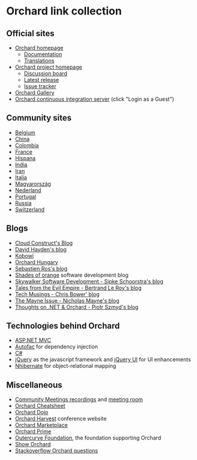 # Orchard link collection



## Official sites

- [Orchard homepage](http://orchardproject.net/)
	- [Documentation](http://docs.orchardproject.net/)
	- [Translations](http://orchardproject.net/localization)
- [Orchard project homepage](http://orchard.codeplex.com)
	- [Discussion board](https://orchard.codeplex.com/discussions)
	- [Latest release](https://orchard.codeplex.com/releases/view/90325)
	- [Issue tracker](https://orchard.codeplex.com/workitem/list/basic)
- [Orchard Gallery](http://gallery.orchardproject.net/)
- [Orchard continuous integration server](http://teamcity.codebetter.com/project.html?projectId=project143) (click "Login as a Guest")


## Community sites

- [Belgium](http://www.orchardproject.be/)
- [China](http://www.orchardch.com/)
- [Colombia](http://www.orchardproject.co/)
- [France](http://orchardproject.fr/)
- [Hispana](http://www.orchardhispano.com/)
- [India](http://www.orchardproject.net.in/)
- [Iran](http://orchardpro.ir/)
- [Italia](http://www.orcharditalia.net/)
- [Magyarország](http://orchardproject.hu/)
- [Nederland](http://orchard-project.nl/)
- [Portugal](http://www.orchardproject.pt/)
- [Russia](http://orchardproject.net.ru/)
- [Switzerland](http://www.orchardproject.ch/)


## Blogs

- [Cloud Construct's Blog](http://www.cloudconstruct.com/blog)
- [David Hayden's blog](http://www.davidhayden.me/blog)
- [Kobowi](http://kobowi.co.uk/blog/)
- [Orchard Hungary](http://english.orchardproject.hu/)
- [Sebastien Ros's blog](http://sebastienros.com/)
- [Shades of orange](http://shades-of-orange.com/) software development blog
- [Skywalker Software Development - Sipke Schoorstra's blog](http://skywalkersoftwaredevelopment.net/blog)
- [Tales from the Evil Empire - Bertrand Le Roy's blog](http://weblogs.asp.net/bleroy/default.aspx)
- [Tech Musings - Chris Bower' blog](http://chrisbower.com/)
- [The Mayne Issue - Nicholas Mayne's blog](http://www.themayneissue.com/)
- [Thoughts on .NET & Orchard - Piotr Szmyd's blog](http://www.szmyd.com.pl/blog)


## Technologies behind Orchard

- [ASP.NET MVC](http://www.asp.net/mvc)
- [Autofac](http://code.google.com/p/autofac/) for dependency injection
- [C#](http://msdn.microsoft.com/en-us/library/67ef8sbd.aspx)
- [jQuery](http://jquery.com/) as the javascript framework and [jQuery UI](http://jqueryui.com/) for UI enhancements
- [Nhibernate](http://nhforge.org/) for object-relational mapping


## Miscellaneous

- [Community Meetings recordings](http://www.youtube.com/playlist?list=PL49EB89430968C7D4) and [meeting room](http://orchardproject.net/meeting)
- [Orchard Cheatsheet](http://sebastienros.github.io/CheatSheet/)
- [Orchard Dojo](http://orcharddojo.net/)
- [Orchard Harvest](http://orchardharvest.org/) conference website
- [Orchard Marketplace](http://www.orchardmarket.net/)
- [Orchard Prime](http://www.orchardprime.com/)
- [Outercurve Foundation](http://www.outercurve.org/), the foundation supporting Orchard
- [Show Orchard](http://www.showorchard.com/)
- [Stackoverflow Orchard questions](http://stackoverflow.com/questions/tagged/orchardcms)